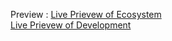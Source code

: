 Preview   : 
<a href ="https://adit122022.github.io/flutter-self/flutter-ecosystem/" > Live Prievew of Ecosystem</a>
<br>
<a href =" https://adit122022.github.io/flutter-self/flutter-Devlopment/" > Live Prievew of Development</a>

